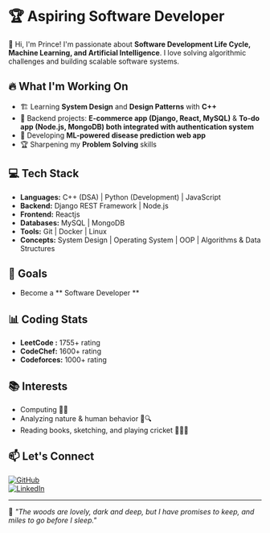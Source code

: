 # 🏆 Aspiring Software Developer

👋 Hi, I'm Prince! I'm passionate about **Software Development Life Cycle, Machine Learning, and Artificial Intelligence**. I love solving algorithmic challenges and building scalable software systems.  

## 🔥 What I'm Working On  
- 🏗 Learning **System Design** and **Design Patterns**   with **C++**
- 🚀 Backend projects: **E-commerce app (Django, React, MySQL)** & **To-do app (Node.js, MongoDB) both integrated with authentication system**  
- 🧠 Developing **ML-powered disease prediction web app**  
- 🏆 Sharpening my **Problem Solving** skills  

## 💻 Tech Stack  
- **Languages:** C++ (DSA) | Python (Development) | JavaScript  
- **Backend:** Django REST Framework | Node.js
- **Frontend:** Reactjs 
- **Databases:** MySQL | MongoDB  
- **Tools:** Git | Docker | Linux  
- **Concepts:** System Design | Operating System | OOP | Algorithms & Data Structures  

## 🚀 Goals  
- Become a ** Software  Developer **

## 📊 Coding Stats  
- **LeetCode :** 1755+ rating
- **CodeChef:** 1600+ rating  
- **Codeforces:** 1000+ rating 

## 📚 Interests  
- Computing 🧑‍💻  
- Analyzing nature & human behavior 🌿🔍  
- Reading books, sketching, and playing cricket 🎨📖🏏  

## 📫 Let's Connect  
[![GitHub](https://img.shields.io/badge/GitHub-Profile-black?style=for-the-badge&logo=github)](https://github.com/priincce)  
[![LinkedIn](https://img.shields.io/badge/LinkedIn-Connect-blue?style=for-the-badge&logo=linkedin)](https://www.linkedin.com/in/priince-kumar/)  

---
🔹 *"The woods are lovely, dark and deep, but I have promises to keep, and miles to go before I sleep."*  

    

 
